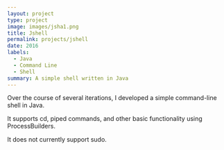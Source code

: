 ```yaml
---
layout: project
type: project
image: images/jsha1.png
title: Jshell
permalink: projects/jshell
date: 2016
labels:
  - Java
  - Command Line
  - Shell
summary: A simple shell written in Java
---
```


Over the course of several iterations, I developed a simple command-line shell in Java.

It supports cd, piped commands, and other basic functionality using ProcessBuilders.

It does not currently support sudo.